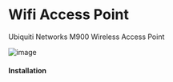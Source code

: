 # Wifi Access Point
Ubiquiti Networks M900 Wireless Access Point 

![image](https://user-images.githubusercontent.com/34621440/84539839-30c3e980-acc2-11ea-816b-539311e23cf1.png)

#### Installation
